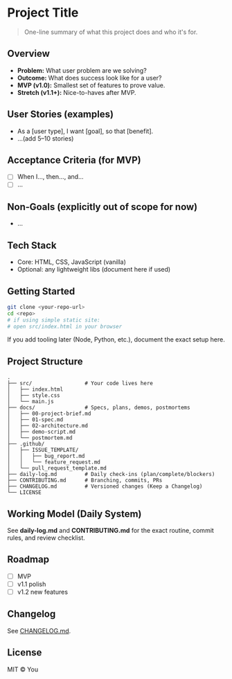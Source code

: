 # Project Title

> One-line summary of what this project does and who it's for.

## Overview
- **Problem:** What user problem are we solving?
- **Outcome:** What does success look like for a user?
- **MVP (v1.0):** Smallest set of features to prove value.
- **Stretch (v1.1+):** Nice-to-haves after MVP.

## User Stories (examples)
- As a [user type], I want [goal], so that [benefit].
- …(add 5–10 stories)

## Acceptance Criteria (for MVP)
- [ ] When I…, then…, and…
- [ ] …

## Non‑Goals (explicitly out of scope for now)
- …

## Tech Stack
- Core: HTML, CSS, JavaScript (vanilla)
- Optional: any lightweight libs (document here if used)

## Getting Started
```bash
git clone <your-repo-url>
cd <repo>
# if using simple static site:
# open src/index.html in your browser
```
If you add tooling later (Node, Python, etc.), document the exact setup here.

## Project Structure
```
.
├── src/                 # Your code lives here
│   ├── index.html
│   ├── style.css
│   └── main.js
├── docs/                # Specs, plans, demos, postmortems
│   ├── 00-project-brief.md
│   ├── 01-spec.md
│   ├── 02-architecture.md
│   ├── demo-script.md
│   └── postmortem.md
├── .github/
│   ├── ISSUE_TEMPLATE/
│   │   ├── bug_report.md
│   │   └── feature_request.md
│   └── pull_request_template.md
├── daily-log.md         # Daily check-ins (plan/complete/blockers)
├── CONTRIBUTING.md      # Branching, commits, PRs
├── CHANGELOG.md         # Versioned changes (Keep a Changelog)
└── LICENSE
```

## Working Model (Daily System)
See **daily-log.md** and **CONTRIBUTING.md** for the exact routine, commit rules, and review checklist.

## Roadmap
- [ ] MVP
- [ ] v1.1 polish
- [ ] v1.2 new features

## Changelog
See [CHANGELOG.md](CHANGELOG.md).

## License
MIT © You
